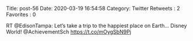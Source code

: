 Title: post-56
Date: 2020-03-19 16:54:58
Category: Twitter
Retweets : 2
Favorites : 0

RT @EdisonTampa: Let’s take a trip to the happiest place on Earth... Disney World! @AchievementSch https://t.co/mOygSbN9Pj